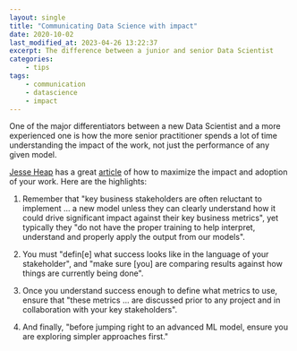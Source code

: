 ```yaml
---
layout: single
title: "Communicating Data Science with impact"
date: 2020-10-02
last_modified_at: 2023-04-26 13:22:37
excerpt: The difference between a junior and senior Data Scientist
categories:
    - tips
tags:
    - communication
    - datascience
    - impact
---
```


One of the major differentiators between a new Data Scientist and a
more experienced one is how the more senior practitioner spends a lot
of time understanding the impact of the work, not just the performance
of any given model.

[Jesse Heap](https://towardsdatascience.com/@jjheap) has a great
[article](https://towardsdatascience.com/call-to-data-scientists-stop-using-measures-like-accuracy-precision-or-recall-1441f405e500)
of how to maximize the impact and adoption of your work.
Here are the highlights:

1. Remember that "key business stakeholders are often reluctant to
   implement ... a new model unless they can clearly understand how it
   could drive significant impact against their key business metrics",
   yet typically they "do not have the proper training to help interpret,
   understand and properly apply the output from our models".

2. You must "defin\[e\] what success looks like in the language of your
   stakeholder", and "make sure \[you\] are comparing results against how
   things are currently being done".

3. Once you understand success enough to define what metrics to use,
   ensure that "these metrics ... are discussed prior to any
   project and in collaboration with your key stakeholders".

4. And finally, "before jumping right to an advanced ML model, ensure you are
   exploring simpler approaches first."
